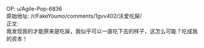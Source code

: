 
OP: u/Agile-Pop-6836  
原始地址: /r/FakeYoumo/comments/1gvv402/沃爱吃屎/  
正文:  
我发现我的才能原来是吃屎，我似乎可以一直吃下去的样子，这怎么可能？吃成我的资本！
